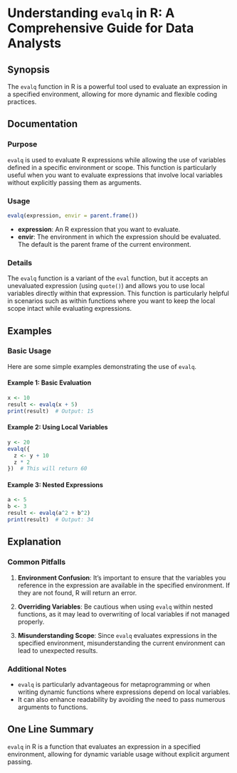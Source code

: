 <!--
Meta Description: # Understanding `evalq` in R: A Comprehensive Guide for Data Analysts ## Synopsis The `evalq` function in R is a powerful tool used to evaluate an exp...
Meta Keywords: evalq, expression, environment, variables, function
-->

# Understanding `evalq` in R: A Comprehensive Guide for Data Analysts

## Synopsis
The `evalq` function in R is a powerful tool used to evaluate an expression in a specified environment, allowing for more dynamic and flexible coding practices.

## Documentation
### Purpose
`evalq` is used to evaluate R expressions while allowing the use of variables defined in a specific environment or scope. This function is particularly useful when you want to evaluate expressions that involve local variables without explicitly passing them as arguments.

### Usage
```R
evalq(expression, envir = parent.frame())
```

- **expression**: An R expression that you want to evaluate.
- **envir**: The environment in which the expression should be evaluated. The default is the parent frame of the current environment.

### Details
The `evalq` function is a variant of the `eval` function, but it accepts an unevaluated expression (using `quote()`) and allows you to use local variables directly within that expression. This function is particularly helpful in scenarios such as within functions where you want to keep the local scope intact while evaluating expressions.

## Examples
### Basic Usage
Here are some simple examples demonstrating the use of `evalq`.

#### Example 1: Basic Evaluation
```R
x <- 10
result <- evalq(x + 5)
print(result)  # Output: 15
```

#### Example 2: Using Local Variables
```R
y <- 20
evalq({
  z <- y + 10
  z * 2
})  # This will return 60
```

#### Example 3: Nested Expressions
```R
a <- 5
b <- 3
result <- evalq(a^2 + b^2)
print(result)  # Output: 34
```

## Explanation
### Common Pitfalls
1. **Environment Confusion**: It’s important to ensure that the variables you reference in the expression are available in the specified environment. If they are not found, R will return an error.
  
2. **Overriding Variables**: Be cautious when using `evalq` within nested functions, as it may lead to overwriting of local variables if not managed properly.

3. **Misunderstanding Scope**: Since `evalq` evaluates expressions in the specified environment, misunderstanding the current environment can lead to unexpected results.

### Additional Notes
- `evalq` is particularly advantageous for metaprogramming or when writing dynamic functions where expressions depend on local variables.
- It can also enhance readability by avoiding the need to pass numerous arguments to functions.

## One Line Summary
`evalq` in R is a function that evaluates an expression in a specified environment, allowing for dynamic variable usage without explicit argument passing.